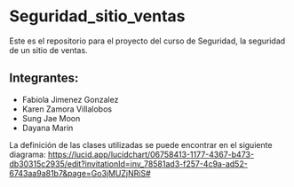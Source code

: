 # Seguridad_sitio_ventas
Este es el repositorio para el proyecto del curso de Seguridad, la seguridad de un sitio de ventas. 


## Integrantes:

- Fabiola Jimenez Gonzalez
- Karen Zamora Villalobos
- Sung Jae Moon
- Dayana Marin 


La definición de las clases utilizadas se puede encontrar en el siguiente diagrama: https://lucid.app/lucidchart/06758413-1177-4367-b473-db30315c2935/edit?invitationId=inv_78581ad3-f257-4c9a-ad52-6743aa9a81b7&page=Go3jMUZjNRiS#
